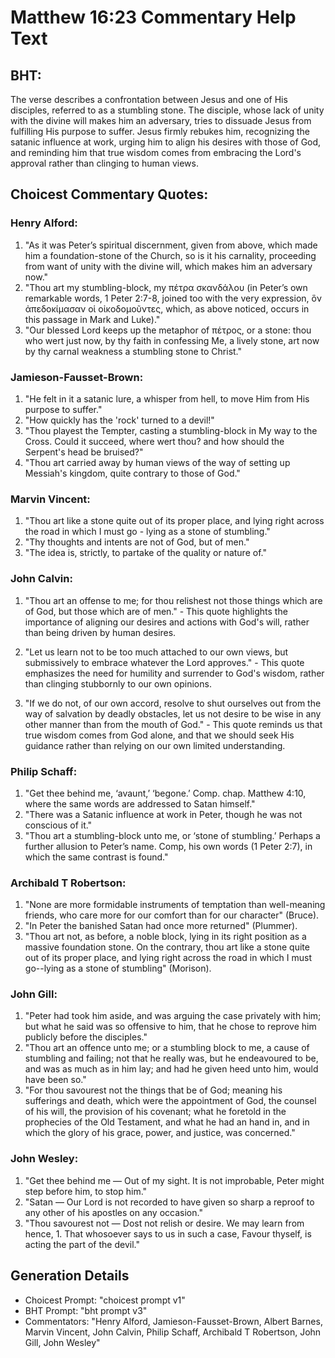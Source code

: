 # Matthew 16:23 Commentary Help Text

## BHT:
The verse describes a confrontation between Jesus and one of His disciples, referred to as a stumbling stone. The disciple, whose lack of unity with the divine will makes him an adversary, tries to dissuade Jesus from fulfilling His purpose to suffer. Jesus firmly rebukes him, recognizing the satanic influence at work, urging him to align his desires with those of God, and reminding him that true wisdom comes from embracing the Lord's approval rather than clinging to human views.

## Choicest Commentary Quotes:
### Henry Alford:
1. "As it was Peter’s spiritual discernment, given from above, which made him a foundation-stone of the Church, so is it his carnality, proceeding from want of unity with the divine will, which makes him an adversary now."
2. "Thou art my stumbling-block, my πέτρα σκανδάλου (in Peter’s own remarkable words, 1 Peter 2:7-8, joined too with the very expression, ὃν ἀπεδοκίμασαν οἱ οἰκοδομοῦντες, which, as above noticed, occurs in this passage in Mark and Luke)."
3. "Our blessed Lord keeps up the metaphor of πέτρος, or a stone: thou who wert just now, by thy faith in confessing Me, a lively stone, art now by thy carnal weakness a stumbling stone to Christ."

### Jamieson-Fausset-Brown:
1. "He felt in it a satanic lure, a whisper from hell, to move Him from His purpose to suffer."
2. "How quickly has the 'rock' turned to a devil!"
3. "Thou playest the Tempter, casting a stumbling-block in My way to the Cross. Could it succeed, where wert thou? and how should the Serpent's head be bruised?"
4. "Thou art carried away by human views of the way of setting up Messiah's kingdom, quite contrary to those of God."

### Marvin Vincent:
1. "Thou art like a stone quite out of its proper place, and lying right across the road in which I must go - lying as a stone of stumbling."
2. "Thy thoughts and intents are not of God, but of men."
3. "The idea is, strictly, to partake of the quality or nature of."

### John Calvin:
1. "Thou art an offense to me; for thou relishest not those things which are of God, but those which are of men." - This quote highlights the importance of aligning our desires and actions with God's will, rather than being driven by human desires.

2. "Let us learn not to be too much attached to our own views, but submissively to embrace whatever the Lord approves." - This quote emphasizes the need for humility and surrender to God's wisdom, rather than clinging stubbornly to our own opinions.

3. "If we do not, of our own accord, resolve to shut ourselves out from the way of salvation by deadly obstacles, let us not desire to be wise in any other manner than from the mouth of God." - This quote reminds us that true wisdom comes from God alone, and that we should seek His guidance rather than relying on our own limited understanding.

### Philip Schaff:
1. "Get thee behind me, ‘avaunt,’ ‘begone.’ Comp. chap. Matthew 4:10, where the same words are addressed to Satan himself."
2. "There was a Satanic influence at work in Peter, though he was not conscious of it."
3. "Thou art a stumbling-block unto me, or ‘stone of stumbling.’ Perhaps a further allusion to Peter’s name. Comp, his own words (1 Peter 2:7), in which the same contrast is found."

### Archibald T Robertson:
1. "None are more formidable instruments of temptation than well-meaning friends, who care more for our comfort than for our character" (Bruce).
2. "In Peter the banished Satan had once more returned" (Plummer).
3. "Thou art not, as before, a noble block, lying in its right position as a massive foundation stone. On the contrary, thou art like a stone quite out of its proper place, and lying right across the road in which I must go--lying as a stone of stumbling" (Morison).

### John Gill:
1. "Peter had took him aside, and was arguing the case privately with him; but what he said was so offensive to him, that he chose to reprove him publicly before the disciples."
2. "Thou art an offence unto me; or a stumbling block to me, a cause of stumbling and failing; not that he really was, but he endeavoured to be, and was as much as in him lay; and had he given heed unto him, would have been so."
3. "For thou savourest not the things that be of God; meaning his sufferings and death, which were the appointment of God, the counsel of his will, the provision of his covenant; what he foretold in the prophecies of the Old Testament, and what he had an hand in, and in which the glory of his grace, power, and justice, was concerned."

### John Wesley:
1. "Get thee behind me — Out of my sight. It is not improbable, Peter might step before him, to stop him."
2. "Satan — Our Lord is not recorded to have given so sharp a reproof to any other of his apostles on any occasion."
3. "Thou savourest not — Dost not relish or desire. We may learn from hence, 1. That whosoever says to us in such a case, Favour thyself, is acting the part of the devil."


## Generation Details
- Choicest Prompt: "choicest prompt v1"
- BHT Prompt: "bht prompt v3"
- Commentators: "Henry Alford, Jamieson-Fausset-Brown, Albert Barnes, Marvin Vincent, John Calvin, Philip Schaff, Archibald T Robertson, John Gill, John Wesley"
